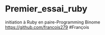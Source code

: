 # Premier_essai_ruby
initiation à Ruby en paire-Programming
Binome https://github.com/francois279 #François
